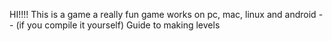 HI!!!!
This is a game
a really fun game
works on pc, mac, linux and android
-- (if you compile it yourself)
Guide to making levels
